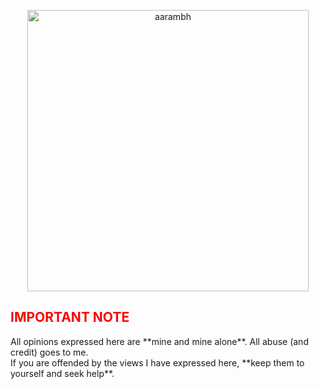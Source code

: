 <p align="center"> <img style="height:450px" src="aarambh.png" alt="aarambh"> </p>

<h2 style="color:red"> IMPORTANT NOTE </h2> 
All opinions expressed here are **mine and mine alone**. All abuse (and credit) goes to me.
<br> 
If you are offended by the views I have expressed here, **keep them to yourself and seek help**.

<br>
<br>
